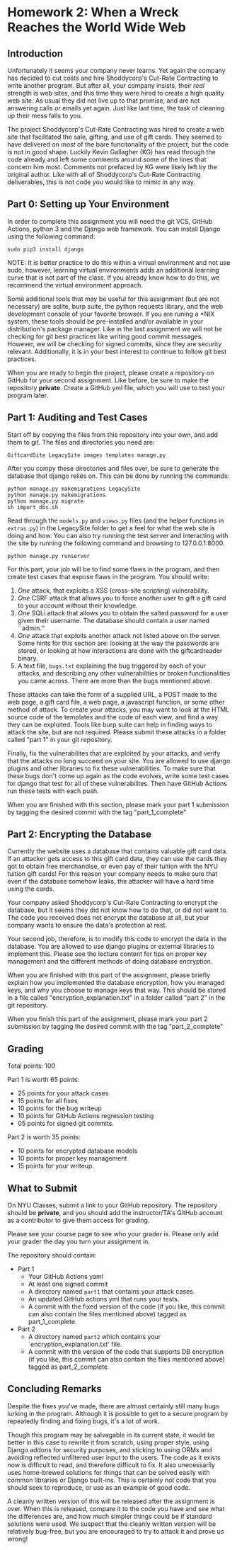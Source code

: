 # Homework 2: When a Wreck Reaches the World Wide Web

## Introduction

Unfortunately it seems your company never learns. Yet again the company
has decided to cut costs and hire Shoddycorp's Cut-Rate Contracting to 
write another program. But after all, your company insists, their *real*
strength is web sites, and this time they were hired to create a high 
quality web site. As usual they did not live up to that promise, and
are not answering calls or emails yet again. Just like last time, the
task of cleaning up their mess falls to you.

The project Shoddycorp's Cut-Rate Contracting was hired to create a 
web site that facilitated the sale, gifting, and use of gift cards.
They seemed to have delivered on *most* of the bare funcitonality of
the project, but the code is not in good shape. Luckily Kevin Gallagher
(KG) has read through the code already and left some comments around
some of the lines that concern him most. Comments not prefaced by KG were
likely left by the original author. Like with all of Shoddycorp's
Cut-Rate Contracting deliverables, this is not code you would like to
mimic in any way.

## Part 0: Setting up Your Environment

In order to complete this assignment you will need the git VCS, GitHub Actions, 
python 3 and the Django web framework. You can install Django using the 
following command:

```
sudo pip3 install django
```
NOTE: It is better practice to do this within a virtual environment and 
not use sudo, however, learning virtual environments adds an additional
learning curve that is not part of the class. If you already know how to
do this, we recommend the virtual environment approach.

Some additional tools that may be useful for this assignment (but are
not necessary) are sqlite, burp suite, the python requests library,
and the web development console of your favorite browser. If you are
runing a \*NIX system, these tools should be pre-installed and/or
available in your distribution's package manager. Like in the last
assignment we will not be checking for git best practices like writing good
commit messages. However, we will be checking for signed commits, since
they are security relevant. Additionally, it is in your best interest to
continue to follow git best practices.

When you are ready to begin the project, please create a repository 
on GitHub for your second assignment. Like before, be sure to make 
the repository **private**. Create a GitHub yml file, which you will 
use to test your program later.


## Part 1: Auditing and Test Cases

Start off by copying the files from this repository into your own, and
add them to git. The files and directories you need are:

```
GiftcardSite LegacySite images templates manage.py
```

After you compy these directories and files over, be sure to generate 
the database that django relies on. This can be done by running the commands:

```
python manage.py makemigrations LegacySite
python manage.py makemigrations
python manage.py migrate
sh import_dbs.sh
```

Read through the `models.py` and `views.py` files (and the helper
functions in `extras.py`) in the LegacySite folder to get a feel 
for what the web site is doing and how. You can also try running
the test server and interacting with the site by running the
following command and browsing to 127.0.0.1:8000.
```
python manage.py runserver
```

For this part, your job will be to find some flaws in the program, and
then create test cases that expose flaws in the program. You should
write:

1. *One* attack, that exploits a XSS (cross-site scripting) 
   vulnerability.
2. *One* CSRF attack that allows you to force another user to gift
   a gift card to your account without their knowledge.
3. *One* SQLi attack that allows you to obtain the salted password for a user
   given their username. The database should contain a user named 
   ``admin.''
4. *One* attack that exploits another attack not listed above on the server.
   Some hints for this section are: looking at the way the passwords are
   stored, or looking at how interactions are done with the giftcardreader
   binary.
5. A text file, `bugs.txt` explaining the bug triggered by each of your
   attacks, and describing any other vulnerabilities or broken 
   functionalities you came across. There are more than the bugs mentioned
   above.

These attacks can take the form of a supplied URL, a POST made to the 
web page, a gift card file, a web page, a javascript function, or some
other method of attack. To create your attacks, you may want to look at 
the HTML source code of the templates and the code of each view, and 
find a way they can be exploited. Tools like burp suite can help in
finding ways to attack the site, but are not required. Please submit 
these attacks in a folder called "part 1" in your git repository.

Finally, fix the vulnerabilites that are exploited by your attacks, 
and verify that the attacks no long succeed on your site. You are 
allowed to use django plugins and other libraries to fix these 
vulnerabilities. To make sure that these bugs don't come up again as
the code evolves, write some test cases for django that test for all of
these vulnerabilites. Then have GitHub Actions run these tests with each push.

When you are finished with this section, please mark your part 1 
submission by tagging the desired commit with the tag "part_1_complete"

## Part 2: Encrypting the Database 

Currently the website uses a database that contains valuable gift card
data. If an attacker gets access to this gift card data, they can use 
the cards they got to obtain free merchandise, or even pay of their
tuition with the NYU tuition gift cards! For this reason your company 
needs to make sure that even if the database somehow leaks, the attacker
will have a hard time using the cards.

Your company asked Shoddycorp's Cut-Rate Contracting to encrypt the 
database, but it seems they did not know how to do that, or did not want
to. The code you received does not encrypt the database at all, but your
company wants to ensure the data's protection at rest.

Your second job, therefore, is to modify this code to encrypt the data in
the database. You are allowed to use django plugins or external libraries
to implement this. Please see the lecture content for tips on proper key
management and the different methods of doing database encryption.

When you are finished with this part of the assignment, please briefly
explain how you implemented the database encryption, how you managed keys,
and why you choose to manage keys that way. This should be stored in a
file called "encryption_explanation.txt" in a folder called "part 2" in
the git repository. 

When you finish this part of the assignment, please mark your part 2 
submission by tagging the desired commit with the tag "part_2_complete"

## Grading

Total points: 100

Part 1 is worth 65 points:

* 25 points for your attack cases
* 15 points for all fixes
* 10 points for the bug writeup
* 10 points for GitHub Actions regression testing
* 05 points for signed git commits.

Part 2 is worth 35 points:

* 10 points for encrypted database models
* 10 points for proper key management
* 15 points for your writeup.

## What to Submit

On NYU Classes, submit a link to your GitHub repository. The repository
should be **private**, and you should add the instructor/TA's GitHub
account as a contributor to give them access for grading.

Please see your course page to see who your grader is. Please only add
your grader the day you turn your assignment in.

The repository should contain:

* Part 1
  * Your GitHub Actions yaml
  * At least one signed commit
  * A directory named `part1` that contains your attack cases.
  * An updated GitHub actions yml that runs your tests.
  * A commit with the fixed version of the code (if you like, this
    commit can also contain the files mentioned above) tagged as
    part_1_complete.
* Part 2
  * A directory named `part2` which contains your 
    `encryption_explanation.txt' file.
  * A commit with the version of the code that supports DB encryption
    (if you like, this commit can also contain the files mentioned above)
    tagged as part_2_complete.

## Concluding Remarks

Despite the fixes you've made, there are almost certainly still many
bugs lurking in the program. Although it is possible to get to a secure
program by repeatedly finding and fixing bugs, it's a lot of work.

Though this program may be salvagable in its current state, it would be 
better in this case to rewrite it from scratch, using proper style, 
using Django addons for security purposes, and sticking to using ORMs 
and avoiding reflected unfiltered user input to the users. The code as
it exists now is difficult to read, and therefore difficult to fix. It
also unecessarily uses home-brewed solutions for things that can be solved
easily with common libraries or Django built-ins. This is certainly not
code that you should seek to reproduce, or use as an example of good code.

A cleanly written version of this will be released after the assignment is
over. When this is released, compare it to the code you have and see what
the differences are, and how much simpler things could be if standard
solutions were used. We suspect that the cleanly written version will be
relatively bug-free, but you are encouraged to try to attack it and
prove us wrong!
